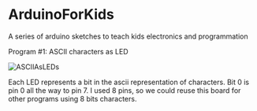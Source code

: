# ArduinoForKids
 A series of arduino sketches to teach kids electronics and programmation

 Program #1: ASCII characters as LED
 
![ASCIIAsLEDs](https://github.com/typicalNoob95/ArduinoForKids/assets/146441240/526d9f04-8e61-47c1-b58f-f0ba5aff9cb8)

Each LED represents a bit in the ascii representation of characters. Bit 0 is pin 0 all the way to pin 7.  I used 8 pins, so we could reuse this board for other programs using 8 bits characters.
